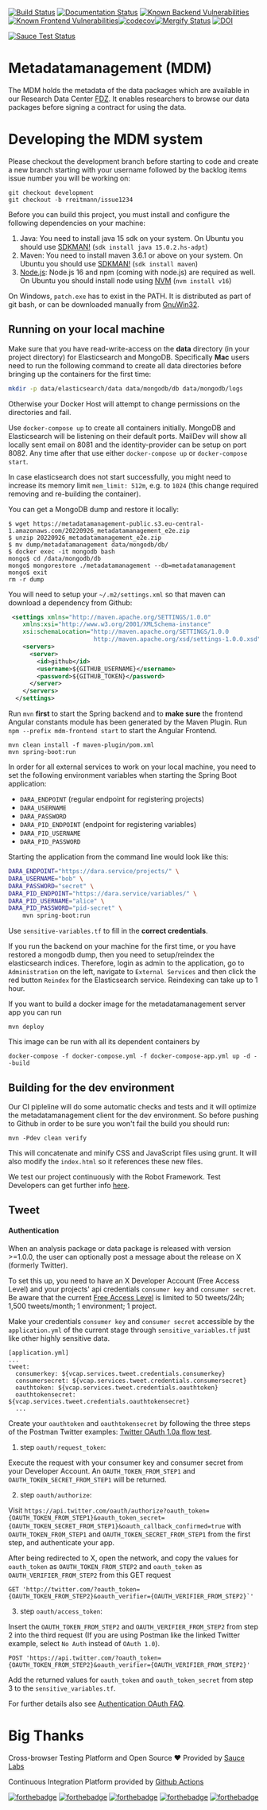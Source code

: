 [![Build Status](https://github.com/dzhw/metadatamanagement/workflows/Build%20and%20Deploy/badge.svg)](https://github.com/dzhw/metadatamanagement/actions) [![Documentation Status](https://readthedocs.org/projects/metadatamanagement/badge/?version=latest)](https://metadatamanagement.readthedocs.io/de/latest/)
[![Known Backend Vulnerabilities](https://snyk.io/test/github/dzhw/metadatamanagement/badge.svg?targetFile=pom.xml)](https://snyk.io/test/github/dzhw/metadatamanagement?targetFile=pom.xml
)[![Known Frontend Vulnerabilities](https://snyk.io/test/github/dzhw/metadatamanagement/badge.svg?targetFile=package.json)](https://snyk.io/test/github/dzhw/metadatamanagement?targetFile=package.json
)[![codecov](https://codecov.io/gh/dzhw/metadatamanagement/branch/development/graph/badge.svg)](https://codecov.io/gh/dzhw/metadatamanagement)[![Mergify Status](https://gh.mergify.io/badges/dzhw/metadatamanagement.png?style=cut)](https://mergify.io)
[![DOI](https://zenodo.org/badge/39431147.svg)](https://zenodo.org/badge/latestdoi/39431147)

[![Sauce Test Status](https://app.saucelabs.com/browser-matrix/andydaniel.svg?cachebuster=1234)](https://app.saucelabs.com/u/andydaniel)
# Metadatamanagement (MDM)

The MDM holds the metadata of the data packages which are available in our Research Data Center [FDZ](https://fdz.dzhw.eu). It enables researchers to browse our data packages before signing a contract for using the data. 

# Developing the MDM system

Please checkout the development branch before starting to code and create a new branch starting with your username followed by the backlog items issue number you will be working on:

    git checkout development
    git checkout -b rreitmann/issue1234

Before you can build this project, you must install and configure the following dependencies on your machine:

1.  Java: You need to install java 15 sdk on your system. On Ubuntu you should use [SDKMAN!][] (`sdk install java 15.0.2.hs-adpt`)
2.  Maven: You need to install maven 3.6.1 or above on your system. On Ubuntu you should use [SDKMAN!][] (`sdk install maven`)
3.  [Node.js][]: Node.js 16 and npm (coming with node.js) are required as well. On Ubuntu you should install node using [NVM][] (`nvm install v16`)

On Windows, `patch.exe` has to exist in the PATH. It is distributed as part of git bash, or can be downloaded manually from [GnuWin32][].

## Running on your local machine
Make sure that you have read-write-access on the **data** directory (in your project directory) for Elasticsearch and MongoDB. Specifically **Mac** users need to run the following command to create all data directories before bringing up the containers for the first time:
```bash
mkdir -p data/elasticsearch/data data/mongodb/db data/mongodb/logs
```
Otherwise your Docker Host will attempt to change permissions on the directories and fail.

Use `docker-compose up` to create all containers initially. MongoDB and Elasticsearch will be listening on their default ports. MailDev will show all locally sent email on 8081 and the identity-provider can be setup on port 8082. Any time after that use either `docker-compose up` or `docker-compose start`.

In case elasticsearch does not start successfully, you might need to increase its memory limit
`mem_limit: 512m`, e.g. to `1024` (this change required removing and re-building the container).

You can get a MongoDB dump and restore it locally:
```
$ wget https://metadatamanagement-public.s3.eu-central-1.amazonaws.com/20220926_metadatamanagement_e2e.zip
$ unzip 20220926_metadatamanagement_e2e.zip
$ mv dump/metadatamanagement data/mongodb/db/
$ docker exec -it mongodb bash
mongo$ cd /data/mongodb/db
mongo$ mongorestore ./metadatamanagement --db=metadatamanagement
mongo$ exit
rm -r dump
```

You will need to setup your `~/.m2/settings.xml` so that maven can download a dependency from Github:

```xml
 <settings xmlns="http://maven.apache.org/SETTINGS/1.0.0"
    xmlns:xsi="http://www.w3.org/2001/XMLSchema-instance"
    xsi:schemaLocation="http://maven.apache.org/SETTINGS/1.0.0
                        http://maven.apache.org/xsd/settings-1.0.0.xsd">
    <servers>
      <server>
        <id>github</id>
        <username>${GITHUB_USERNAME}</username>
        <password>${GITHUB_TOKEN}</password>
      </server>
    </servers>
  </settings>
```

Run `mvn` **first** to start the Spring backend and to **make sure** the frontend Angular constants module has been generated by the Maven Plugin. Run `npm --prefix mdm-frontend start` to start the Angular Frontend.
```shell
mvn clean install -f maven-plugin/pom.xml
mvn spring-boot:run
```

In order for all external services to work on your local machine, you need to set the following environment variables
when starting the Spring Boot application:
* `DARA_ENDPOINT` (regular endpoint for registering projects)
* `DARA_USERNAME`
* `DARA_PASSWORD`
* `DARA_PID_ENDPOINT` (endpoint for registering variables)
* `DARA_PID_USERNAME`
* `DARA_PID_PASSWORD`

Starting the application from the command line would look like this:
```sh
DARA_ENDPOINT="https://dara.service/projects/" \
DARA_USERNAME="bob" \
DARA_PASSWORD="secret" \
DARA_PID_ENDPOINT="https://dara.service/variables/" \
DARA_PID_USERNAME="alice" \
DARA_PID_PASSWORD="pid-secret" \
    mvn spring-boot:run
```
Use `sensitive-variables.tf` to fill in the **correct credentials**.

If you run the backend on your machine for the first time, or you have restored a
mongodb dump, then you need to setup/reindex the elasticsearch indices. Therefore, login as admin to the application,
go to `Administration` on the left, navigate to `External Services` and then
click the red button `Reindex` for the Elasticsearch service. Reindexing can take up to 1 hour.

If you want to build a docker image for the metadatamanagement server app you can run

    mvn deploy

This image can be run with all its dependent containers by

    docker-compose -f docker-compose.yml -f docker-compose-app.yml up -d --build

## Building for the dev environment

Our CI pipleline will do some automatic checks and tests and it will optimize the metadatamanagement client for the dev environment. So before pushing to Github in order to be sure you won't fail the build you should run:

    mvn -Pdev clean verify

This will concatenate and minify CSS and JavaScript files using grunt. It will also modify the `index.html` so it references
these new files.

We test our project continuously with the Robot Framework. Test Developers can get further info [here](https://github.com/dzhw/metadatamanagement/wiki/Robot-Framework).


## Tweet 

#### Authentication
When an analysis package or data package is released with version >=1.0.0, the user can optionally post a message about 
the release on X (formerly Twitter).

To set this up, you need to have an X Developer Account (Free Access Level) and your projects' api 
credentials `consumer key` and `consumer secret`. Be aware that the current [Free Access Level](https://developer.twitter.com/en/docs/twitter-api)
is limited to 50 tweets/24h; 1,500 tweets/month; 1 environment; 1 project.

Make your credentials `consumer key` and `consumer secret` accessible by the `application.yml` of the current stage through
`sensitive_variables.tf` just like other highly sensitive data. 

```shell
[application.yml]
...
tweet:
  consumerkey: ${vcap.services.tweet.credentials.consumerkey}
  consumersecret: ${vcap.services.tweet.credentials.consumersecret}
  oauthtoken: ${vcap.services.tweet.credentials.oauthtoken}
  oauthtokensecret: ${vcap.services.tweet.credentials.oauthtokensecret}
  ...
```

Create your `oauthtoken` and `oauthtokensecret` by following the three steps of the Postman
Twitter examples: [Twitter OAuth 1.0a flow test](https://www.postman.com/twitter/workspace/twitter-s-public-workspace/request/9956214-5bd6ebb1-9d79-4456-a9a6-22ead4a41625).
1. step `oauth/request_token`: 

Execute the request with your consumer key and consumer secret from your Developer Account. 
An `OAUTH_TOKEN_FROM_STEP1` and `OAUTH_TOKEN_SECRET_FROM_STEP1` will be returned.

2. step `oauth/authorize`: 

Visit `https://api.twitter.com/oauth/authorize?oauth_token={OAUTH_TOKEN_FROM_STEP1}&oauth_token_secret={OAUTH_TOKEN_SECRET_FROM_STEP1}&oauth_callback_confirmed=true` with `OAUTH_TOKEN_FROM_STEP1` and `OAUTH_TOKEN_SECRET_FROM_STEP1` from the first step,
and authenticate your app.

After being redirected to X, open the network, and copy the values for `oauth_token` as `OAUTH_TOKEN_FROM_STEP2`
and `oauth_token` as `OAUTH_VERIFIER_FROM_STEP2` from this GET request
```shell
GET 'http://twitter.com/?oauth_token={OAUTH_TOKEN_FROM_STEP2}&oauth_verifier={OAUTH_VERIFIER_FROM_STEP2}`'
```

3. step `oauth/access_token`:

Insert the `OAUTH_TOKEN_FROM_STEP2` and `OAUTH_VERIFIER_FROM_STEP2` from step 2 into the third 
request (If you are using Postman like
the linked Twitter example, select `No Auth` instead of `OAuth 1.0`).
```shell
POST 'https://api.twitter.com/?oauth_token={OAUTH_TOKEN_FROM_STEP2}&oauth_verifier={OAUTH_VERIFIER_FROM_STEP2}' 
```

Add the returned values for `oauth_token` and `oauth_token_secret` from step 3 to the `sensitive_variables.tf`.

For further details also see [Authentication OAuth FAQ](https://developer.twitter.com/en/docs/authentication/faq).

# Big Thanks 

Cross-browser Testing Platform and Open Source :heart: Provided by [Sauce Labs][saucelabs]

Continuous Integration Platform provided by [Github Actions][GithubActions]

[saucelabs]: https://saucelabs.com
[Node.js]: https://nodejs.org/
[Grunt]: http://gruntjs.com/
[NVM]: https://github.com/creationix/nvm
[SDKMAN!]: http://sdkman.io/install.html
[GithubActions]: https://github.com/dzhw/metadatamanagement/actions
[GnuWin32]: http://gnuwin32.sourceforge.net/packages/patch.htm

[![forthebadge](http://forthebadge.com/images/badges/built-by-developers.svg)](http://forthebadge.com)  [![forthebadge](https://forthebadge.com/images/badges/built-with-science.svg)](https://forthebadge.com)
 [![forthebadge](https://forthebadge.com/images/badges/60-percent-of-the-time-works-every-time.svg)](https://forthebadge.com) [![forthebadge](http://forthebadge.com/images/badges/uses-badges.svg)](http://forthebadge.com) [![forthebadge](https://forthebadge.com/images/badges/makes-people-smile.svg)](https://forthebadge.com)
